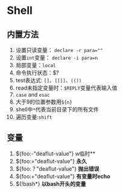 # Shell

## 内置方法

1. 设置只读变量： `declare -r para=""`
2. 设置`int`变量： `declare -i para=n`
3. 局部变量：`local`
4. 命令执行状态：$?
5. test表达式: `[]`、`[[]]`、`(())`
6. read未指定变量时：`$REPLY`变量代表输入值
7. `case` and `esac`
8. 大于9的位置参数用`${n}`
9. shell中`*`代表当前目录下的所有文件
10. 遍历变量:`shift`

## 变量
1. ${foo:-"deaflut-value"} *w*临时**
2. ${foo:="deaflut-value"} **永久**
3. ${foo:？"deaflut-value"} **抛出错误**
4. ${foo:+"deaflut-value"} **有变量时echo**
5. ${!bash*} **以bash开头的变量**